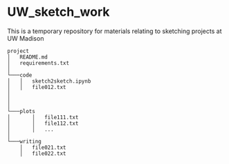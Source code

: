 # UW_sketch_work
This is a temporary repository for materials relating to sketching projects at UW Madison


```
project
│   README.md
│   requirements.txt    
│
└───code
│   │   sketch2sketch.ipynb
│   │   file012.txt
│
│
│
└───plots
│       │   file111.txt
│       │   file112.txt
│       │   ...
│   
└───writing
    │   file021.txt
    │   file022.txt
```
